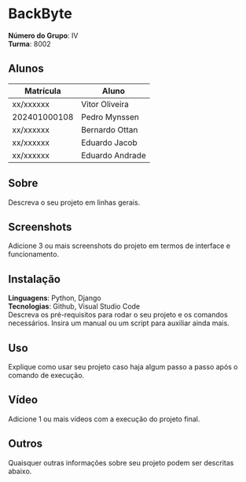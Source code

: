 # BackByte

**Número do Grupo**: IV<br>
**Turma**: 8002<br>

## Alunos
|Matrícula | Aluno |
| -- | -- |
| xx/xxxxxx  |  Vitor Oliveira |
| 202401000108  |  Pedro Mynssen |
| xx/xxxxxx  |  Bernardo Ottan |
| xx/xxxxxx  |  Eduardo Jacob |
| xx/xxxxxx  |  Eduardo Andrade |

## Sobre 
Descreva o seu projeto em linhas gerais. 

## Screenshots
Adicione 3 ou mais screenshots do projeto em termos de interface e funcionamento.

## Instalação 
**Linguagens**: Python, Django<br>
**Tecnologias**: Github, Visual Studio Code<br>
Descreva os pré-requisitos para rodar o seu projeto e os comandos necessários.
Insira um manual ou um script para auxiliar ainda mais.

## Uso 
Explique como usar seu projeto caso haja algum passo a passo após o comando de execução.

## Vídeo
Adicione 1 ou mais vídeos com a execução do projeto final.

## Outros 
Quaisquer outras informações sobre seu projeto podem ser descritas abaixo.

